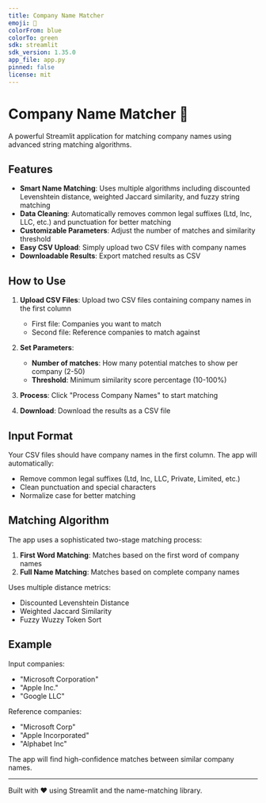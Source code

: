 ```yaml
---
title: Company Name Matcher
emoji: 🏢
colorFrom: blue
colorTo: green
sdk: streamlit
sdk_version: 1.35.0
app_file: app.py
pinned: false
license: mit
---
```


# Company Name Matcher 🏢

A powerful Streamlit application for matching company names using advanced string matching algorithms.

## Features

- **Smart Name Matching**: Uses multiple algorithms including discounted Levenshtein distance, weighted Jaccard similarity, and fuzzy string matching
- **Data Cleaning**: Automatically removes common legal suffixes (Ltd, Inc, LLC, etc.) and punctuation for better matching
- **Customizable Parameters**: Adjust the number of matches and similarity threshold
- **Easy CSV Upload**: Simply upload two CSV files with company names
- **Downloadable Results**: Export matched results as CSV

## How to Use

1. **Upload CSV Files**: Upload two CSV files containing company names in the first column
   - First file: Companies you want to match
   - Second file: Reference companies to match against

2. **Set Parameters**:
   - **Number of matches**: How many potential matches to show per company (2-50)
   - **Threshold**: Minimum similarity score percentage (10-100%)

3. **Process**: Click "Process Company Names" to start matching

4. **Download**: Download the results as a CSV file

## Input Format

Your CSV files should have company names in the first column. The app will automatically:
- Remove common legal suffixes (Ltd, Inc, LLC, Private, Limited, etc.)
- Clean punctuation and special characters
- Normalize case for better matching

## Matching Algorithm

The app uses a sophisticated two-stage matching process:
1. **First Word Matching**: Matches based on the first word of company names
2. **Full Name Matching**: Matches based on complete company names

Uses multiple distance metrics:
- Discounted Levenshtein Distance
- Weighted Jaccard Similarity
- Fuzzy Wuzzy Token Sort

## Example

Input companies:
- "Microsoft Corporation"
- "Apple Inc."
- "Google LLC"

Reference companies:
- "Microsoft Corp"
- "Apple Incorporated"
- "Alphabet Inc"

The app will find high-confidence matches between similar company names.

---

Built with ❤️ using Streamlit and the name-matching library.
